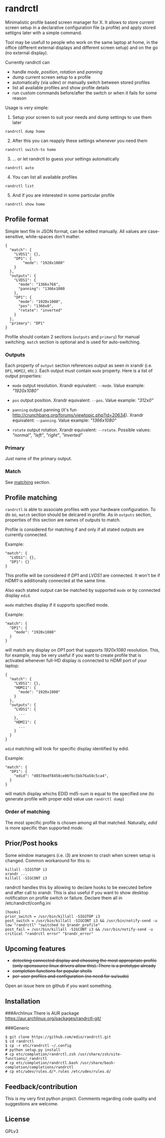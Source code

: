 randrctl
========

Minimalistic profile based screen manager for X. It allows to store current screen setup in a declarative configuration file (a profile) and apply stored settigns later with a simple command.

Tool may be usefull to people who work on the same laptop at home, in the office (different external displays and different screen setup) and on the go (no external display).

Currently randrctl can
* handle *mode*, *position*, *rotation* and *panning*
* dump current screen setup to a profile
* automatically (via udev) or manually switch between stored profiles
* list all available profiles and show profile details
* run custom commands before/after the switch or when it fails for some reason

Usage is very simple:

1. Setup your screen to suit your needs and dump settings to use them later

  ```randrctl dump home```

2. After this you can reapply these settings whenever you need them

  ```randrctl switch-to home```

3. ... or let randrctl to guess your settings automatically

  ```randrctl auto```
  
4. You can list all available profiles

  ```randrctl list```
  
5. And if you are interested in some particular profile

  ```randrctl show home```


Profile format
--------------

Simple text file in JSON format, can be edited manually. All values are case-sensitive, white-spaces don't matter.

```
{
  "match": {
    "LVDS1": {},
    "DP1": {
        "mode": "1920x1080"
    }
  },
  "outputs": {
    "LVDS1": {
      "mode": "1366x768",
      "panning": "1366x1080
    },
    "DP1": {
      "mode": "1920x1080",
      "pos": "1366x0",
      "rotate": "inverted"
    }
  },
  "primary": "DP1"
}
```

Profile should contain 2 sections (```outputs``` and ```primary```) for manual switching. ```match``` section is optional and is used for auto-switching.


### Outputs

Each property of ```output``` section references output as seen in xrandr (i.e. ```DP1```, ```HDMI2```, etc.). Each output must contain ```mode``` property. Here is a list of output properties:

* ```mode```
  output resolution. Xrandr equivalent: ```--mode```. Value example: *"1920x1080"*

* ```pos```
  output position. Xrandr equivalent: ```--pos```. Value example: *"312x0"*

* ```panning```
  output panning (it's fun http://crunchbang.org/forums/viewtopic.php?id=20634). Xrandr equivalent: ```--panning```. Value example: *"1366x1080"*

* ```rotate```
  output rotation. Xrandr equivalent: ```--rotate```. Possible values: *"normal"*, *"left"*, *"right"*, *"inverted"*


### Primary

Just name of the primary output.


### Match

See [matching](matching) section.


Profile matching<a name="matching"></a>
---------------------------------------

```randrctl``` is able to associate profiles with your hardware configuration. To do so, ```match``` section should be delcared in profile. As in ```outputs``` section, properties of this section are names of outputs to match.

Profile is considered for matching if and only if all stated outputs are currently connected.

Example:

```
"match": {
  "LVDS1": {},
  "DP1": {}
}
```
This profile will be considered if *DP1* and *LVDS1* are connected. It won't be if *HDMI1* is additionally connected at the same time.

Also each stated output can be matched by supported ```mode``` or by connected display ```edid```.

```mode``` matches display if it supports specified mode.

Example:

```
"match": {
  "DP1": {
    "mode": "1920x1080"
  }
}
```
will match any display on *DP1* port that supports *1920x1080* resolution. This, for example, may be very useful if you want to create profile that is activated whenever full-HD display is connected to *HDMI* port of your laptop:

```
{
  "match": {
    "LVDS1": {},
    "HDMI1": {
      "mode": "1920x1080"
    }
  },
  "outputs": {
    "LVDS1": {
      ...
    },
    "HDMI1": {
      ...
    }
  }
}
```

```edid``` matching will look for specific display identified by edid.

Example:

```
"match": {
  "DP1": {
    "edid": "d8578edf8458ce06fbc5bb76a58c5ca4",
  }
}
```
will match display whichs EDID md5-sum is equal to the specified one (to generate profile with proper edid value use ```randrctl dump```)


### Order of matching

The most specific profile is chosen among all that matched. Naturally, *edid* is more specific than supported *mode*.


Prior/Post hooks
------------------

Some window managers (i.e. i3) are known to crash when screen setup is changed. Common workaround for this is:

```
killall -SIGSTOP i3
xrandr ...
killall -SIGCONT i3
```

randrctl handles this by allowing to declare hooks to be executed before and after call to xrandr. This is also useful if you want to show desktop notification on profile switch or failure. Declare them all in /etc/randrctl/config.ini

```
[hooks]
prior_switch = /usr/bin/killall -SIGSTOP i3
post_switch = /usr/bin/killall -SIGCONT i3 && /usr/bin/notify-send -u low "randrctl" "switched to $randr_profile"
post_fail = /usr/bin/killall -SIGCONT i3 && /usr/bin/notify-send -u critical "randrctl error" "$randr_error"
```


Upcoming features
-----------------

* ~~detecting connected display and choosing the most appropriate profile (only opensource linux drivers allow this). There is a prototype already~~
* ~~completion functions for popular shells~~
* ~~per-user profiles and configuration (no need for su/sudo)~~

Open an issue here on github if you want something.

Installation
------------

###Archlinux
There is AUR package https://aur.archlinux.org/packages/randrctl-git/

###Generic

```
$ git clone https://github.com/edio/randrctl.git
$ cd randrctl
$ cp -r etc/randrctl ~/.config
# python setup.py install
# cp etc/completion/randrctl.zsh /usr/share/zsh/site-functions/_randrctl
# cp etc/completion/randrctl.bash /usr/share/bash-completion/completions/randrctl
# cp etc/udev/rules.d/*.rules /etc/udev/rules.d/
```

Feedback/contribution
---------------------

This is my very first python project. Comments regarding code quality and suggestions are welcome. 


License
-------
GPLv3
